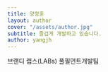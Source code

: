 ```yaml
---
title: 양정훈
layout: author
cover: "/assets/author.jpg"
subtitle: 즐겁게 개발하고 있습니다.
author: yangjh
---
```


브랜디 랩스(LABs) 풀필먼트개발팀
